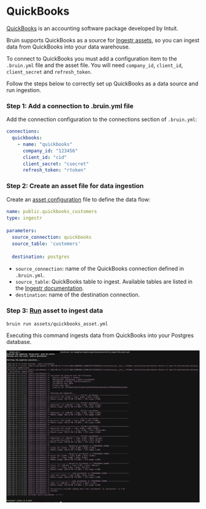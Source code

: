 # QuickBooks
[QuickBooks](https://quickbooks.intuit.com/) is an accounting software package developed by Intuit.

Bruin supports QuickBooks as a source for [Ingestr assets](/assets/ingestr), so you can ingest data from QuickBooks into your data warehouse.

To connect to QuickBooks you must add a configuration item to the `.bruin.yml` file and the asset file. You will need `company_id`, `client_id`, `client_secret` and `refresh_token`.

Follow the steps below to correctly set up QuickBooks as a data source and run ingestion.

### Step 1: Add a connection to .bruin.yml file
Add the connection configuration to the connections section of `.bruin.yml`:

```yaml
connections:
  quickbooks:
    - name: "quickbooks"
      company_id: "123456"
      client_id: "cid"
      client_secret: "csecret"
      refresh_token: "rtoken"
```

### Step 2: Create an asset file for data ingestion
Create an [asset configuration](/assets/ingestr#asset-structure) file to define the data flow:

```yaml
name: public.quickbooks_customers
type: ingestr

parameters:
  source_connection: quickbooks
  source_table: 'customers'

  destination: postgres
```

- `source_connection`: name of the QuickBooks connection defined in `.bruin.yml`.
- `source_table`: QuickBooks table to ingest. Available tables are listed in the [Ingestr documentation](https://github.com/bruin-data/ingestr/blob/main/docs/supported-sources/quickbooks.md#tables).
- `destination`: name of the destination connection.

### Step 3: [Run](/commands/run) asset to ingest data
```
bruin run assets/quickbooks_asset.yml
```

Executing this command ingests data from QuickBooks into your Postgres database.

<img alt="quickbooks" src="./media/quickbook_ingestion.png">
